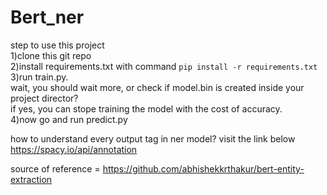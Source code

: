 # Bert_ner

step to use this project  
1)clone this git repo  
2)install requirements.txt with command ```pip install -r requirements.txt```  
3)run train.py.  
  wait, you should wait more, or check if model.bin is created inside your project director?  
  if yes, you can stope training the model with the cost of accuracy.   
4)now go and run predict.py  


how to understand every output tag in ner model?
visit the link below
https://spacy.io/api/annotation


source of reference = https://github.com/abhishekkrthakur/bert-entity-extraction
